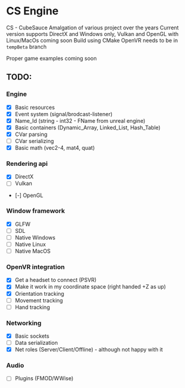 # CS Engine
CS - CubeSauce
Amalgation of various project over the years
Current version supports DirectX and Windows only, Vulkan and OpenGL with Linux/MacOs coming soon
Build using CMake 
OpenVR needs to be in `tempBeta` branch

Proper game examples coming soon

## TODO:
### Engine
- [x] Basic resources
- [x] Event system (signal/brodcast-listener)
- [x] Name_Id (string - int32 - FName from unreal engine)
- [x] Basic containers (Dynamic_Array, Linked_List, Hash_Table)
- [x] CVar parsing
- [ ] CVar serializing
- [x] Basic math (vec2-4, mat4, quat)
### Rendering api
- [x] DirectX
- [ ] Vulkan
- [-] OpenGL
### Window framework
- [x] GLFW
- [ ] SDL
- [ ] Native Windows
- [ ] Native Linux
- [ ] Native MacOS
### OpenVR integration
- [x] Get a headset to connect (PSVR)
- [x] Make it work in my coordinate space (right handed +Z as up)
- [x] Orientation tracking
- [ ] Movement tracking
- [ ] Hand tracking
### Networking
- [x] Basic sockets
- [ ] Data serialization
- [x] Net roles (Server/Client/Offline) - although not happy with it
### Audio
- [ ] Plugins (FMOD/WWise)
